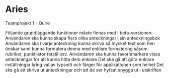 # Aries
Teamprojekt 1 - Quire


Följande grundläggande funktioner måste finnas med i beta-versionen:
Användaren ska kunna skapa flera olika anteckningar i sin anteckningsbok
Användaren ska i varje anteckning kunna skriva så mycket text som hen önskar samt kunna formatera denna med enklare formatering såsom rubriker, punktlistor fetstil osv.
Användaren ska kunna favoritmarkera vissa anteckningar för att kunna hitta dem enklare
Det ska gå att göra enklare inställningar kring val av typsnitt och färger för applikationen som helhet
Det ska gå att skriva ut anteckningar och att de ser hyfsat snygga ut i utskriften
